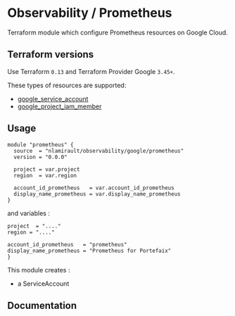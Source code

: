 # Observability / Prometheus

Terraform module which configure Prometheus resources on Google Cloud.

## Terraform versions

Use Terraform `0.13` and Terraform Provider Google `3.45+`.

These types of resources are supported:

* [google_service_account](https://www.terraform.io/docs/providers/google/r/google_service_account.html)
* [google_project_iam_member](https://www.terraform.io/docs/providers/google/r/google_project_iam.html#google_project_iam_member)

## Usage

```hcl
module "prometheus" {
  source  = "nlamirault/observability/google/prometheus"
  version = "0.0.0"

  project = var.project
  region  = var.region

  account_id_prometheus   = var.account_id_prometheus
  display_name_prometheus = var.display_name_prometheus
}
```

and variables :

```hcl
project  = "...."
region = "...."

account_id_prometheus   = "prometheus"
display_name_prometheus = "Prometheus for Portefaix"
}
```

This module creates :

* a ServiceAccount

## Documentation
